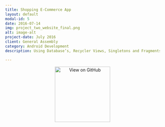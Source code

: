 ```yaml
---
title: Shopping E-Commerce App
layout: default
modal-id: 5
date: 2016-07-14
img: project_two_website_final.png
alt: image-alt
project-date: July 2016
client: General Assembly
category: Android Development
description: Using Database’s, Recycler Views, Singletons and Fragments, this app is a shopping platform designed to allow users to browse through a list of nurseries by location, browsing and searching within each nursery for items, and add them to a shopping cart and/or their favorites. The items are stored in a SQLite database and the favorites and shopping cart are stored in a Singleton. The shopping cart is accessible throughout the entire app and items can be added from an alert dialog where the item's description is also displayed. This app has a dynamic search and various material design elements that guides the user to a smooth purchase. 

---
```

<div style="text-align:center">
<a href= "https://github.com/StacyZol/Project-2---Ecommerce-Mobile-App" target="_blank">
<img alt='View on GitHub' src= "http://stacyzol.github.io/img/GitHub_Logo.png" width="180"/>
</a>
</div>
